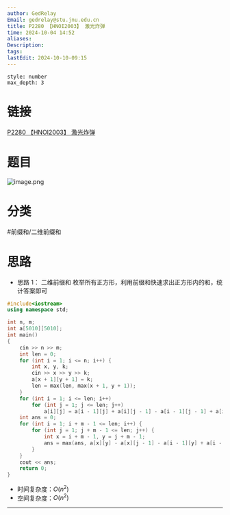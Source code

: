 ```yaml
---
author: GedRelay
Email: gedrelay@stu.jnu.edu.cn
title: P2280 【HNOI2003】 激光炸弹
time: 2024-10-04 14:52
aliases: 
Description: 
tags: 
lastEdit: 2024-10-10-09:15
---
```


```toc
style: number
max_depth: 3
```

# 链接
[P2280 【HNOI2003】 激光炸弹](https://www.luogu.com.cn/problem/P2280) 

# 题目
![image.png](https://ged-pic-bed.oss-cn-guangzhou.aliyuncs.com/img/202410041452629.png)


# 分类
#前缀和/二维前缀和 

# 思路
- 思路 1：
二维前缀和
枚举所有正方形，利用前缀和快速求出正方形内的和，统计答案即可


```cpp
#include<iostream>
using namespace std;

int n, m;
int a[5010][5010];
int main()
{
    cin >> n >> m;
    int len = 0;
    for (int i = 1; i <= n; i++) {
        int x, y, k;
        cin >> x >> y >> k;
        a[x + 1][y + 1] = k;
        len = max(len, max(x + 1, y + 1));
    }
    for (int i = 1; i <= len; i++)
        for (int j = 1; j <= len; j++)
            a[i][j] = a[i - 1][j] + a[i][j - 1] - a[i - 1][j - 1] + a[i][j];
    int ans = 0;
    for (int i = 1; i + m - 1 <= len; i++) {
        for (int j = 1; j + m - 1 <= len; j++) {
            int x = i + m - 1, y = j + m - 1;
            ans = max(ans, a[x][y] - a[x][j - 1] - a[i - 1][y] + a[i - 1][j - 1]);
        }
    }
    cout << ans;
    return 0;
}

```


- 时间复杂度：${O\left( n^{2}  \right)   }$  
- 空间复杂度：${O\left( n^{2}  \right)  }$ 


---

